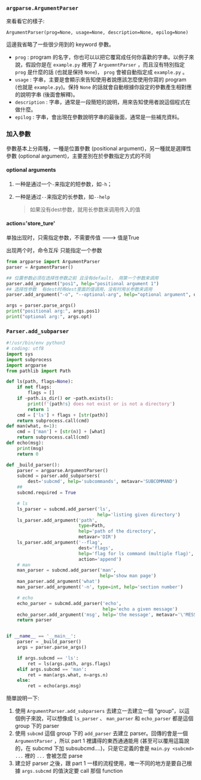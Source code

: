 ### `argparse.ArgumentParser`

來看看它的樣子:

```
ArgumentParser(prog=None, usage=None, description=None, epilog=None)
```

這邊我省略了一些很少用到的 keyword 參數。

- `prog` : program 的名字，你也可以以把它覆寫成任何你喜歡的字串。以例子來說，假設你是在 `example.py` 裡用了 `ArguemntParser` ，而且沒有特別指定 `prog` 是什麼的話 (也就是保持 `None`)， `prog` 會被自動指定成 `example.py` 。
- `usage` : 字串，主要是會顯示來告知使用者說應該怎麼使用你寫的 program (也就是 `example.py`)。保持 `None` 的話就會自動根據你設定的參數產生相對應的說明字串 (後面會解釋)。
- `description` : 字串，通常是一段簡短的說明，用來告知使用者說這個程式在做什麼。
- `epilog` : 字串，會出現在參數說明字串的最後面，通常是一些補充資料。 



### 加入參數

參數基本上分兩種，一種是位置參數 (positional argument)，另一種就是選擇性參數 (optional argument)，主要差別在於參數指定方式的不同 

#### optional arguments 

1. 一种是通过一个`-`来指定的短参数，如`-h`；

2. 一种是通过`--`来指定的长参数，如`--help`

   > 如果没有dest参数，就用长参数来调用传入的值 

#### action='store_ture'

单独出现时，只需指定参数，不需要传值 ---> 值是True  

出现两个时，命令互斥 只能指定一个参数



```python
from argparse import ArgumentParser
parser = ArgumentParser()

## 位置参数必须在选择性参数之前 且没有default， 用第一个参数来调用
parser.add_argument("pos1", help="positional argument 1")
## 选择性参数  有dest时用dest里面的值调用，没有时用长参数来调用 
parser.add_argument("-o", "--optional-arg", help="optional argument", dest="opt", default="default")

args = parser.parse_args()
print("positional arg:", args.pos1)
print("optional arg:", args.opt)
```







### `Parser.add_subparser`

``````python
#!/usr/bin/env python3
# coding: utf8
import sys
import subprocess
import argparse
from pathlib import Path

def ls(path, flags=None):
    if not flags:
        flags = []
    if ~path.is_dir() or ~path.exists():
        print(f'{path!s} does not exist or is not a directory')
        return 1
    cmd = ['ls'] + flags + [str(path)]
    return subprocess.call(cmd)
def man(what, n=1):
    cmd = ['man'] + [str(n)] + [what]
    return subprocess.call(cmd)
def echo(msg):
    print(msg)
    return 0

def _build_parser():
    parser = argparse.ArgumentParser()
    subcmd = parser.add_subparsers(
        dest='subcmd', help='subcommands', metavar='SUBCOMMAND')
    ## 
    subcmd.required = True

    # ls
    ls_parser = subcmd.add_parser('ls',
                                  help='listing given directory')
    ls_parser.add_argument('path',
                           type=Path,
                           help='path of the directory',
                           metavar='DIR')
    ls_parser.add_argument('--flag',
                           dest='flags',
                           help='flag for ls command (multiple flag)',
                           action='append')
    # man
    man_parser = subcmd.add_parser('man',
                                   help='show man page')
    man_parser.add_argument('what')
    man_parser.add_argument('-n', type=int, help='section number')

    # echo
    echo_parser = subcmd.add_parser('echo',
                                    help='echo a given message')
    echo_parser.add_argument('msg', help='the message', metavar='\'MESSAGE\'')
    return parser


if __name__ == '__main__':
    parser = _build_parser()
    args = parser.parse_args()

    if args.subcmd == 'ls':
        ret = ls(args.path, args.flags)
    elif args.subcmd == 'man':
        ret = man(args.what, n=args.n)
    else:
        ret = echo(args.msg)
``````





簡單說明一下:

1. 使用 `ArgumentParser.add_subparsers` 去建立一去建立一個 “group”，以這個例子來說，可以想像成 `ls_parser` 、 `man_parser` 和 `echo_parser` 都是這個 group 下的 parser
2. 使用 `subcmd` 這個 group 下的 `add_parser` 去建立 parser。回傳的會是一個 `ArgumentParser` ，所以 part 1 裡講得的東西通通能用 (甚至可以覆用這篇說的，在 subcmd 下加 subsubcmd….)，只是它定義的會是 `main.py <subcmd> ...` 裡的 `...` 會被怎麼 parse
3. 建立好 parser 之後，跟 part 1 一樣的流程使用，唯一不同的地方是要自己根據 `args.subcmd` 的值決定要 call 那個 function